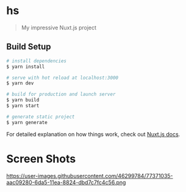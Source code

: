 # hs

> My impressive Nuxt.js project

## Build Setup

```bash
# install dependencies
$ yarn install

# serve with hot reload at localhost:3000
$ yarn dev

# build for production and launch server
$ yarn build
$ yarn start

# generate static project
$ yarn generate
```

For detailed explanation on how things work, check out [Nuxt.js docs](https://nuxtjs.org).

# Screen Shots
https://user-images.githubusercontent.com/46299784/77371035-aac09280-6da5-11ea-8824-dbd7c7fc4c56.png
